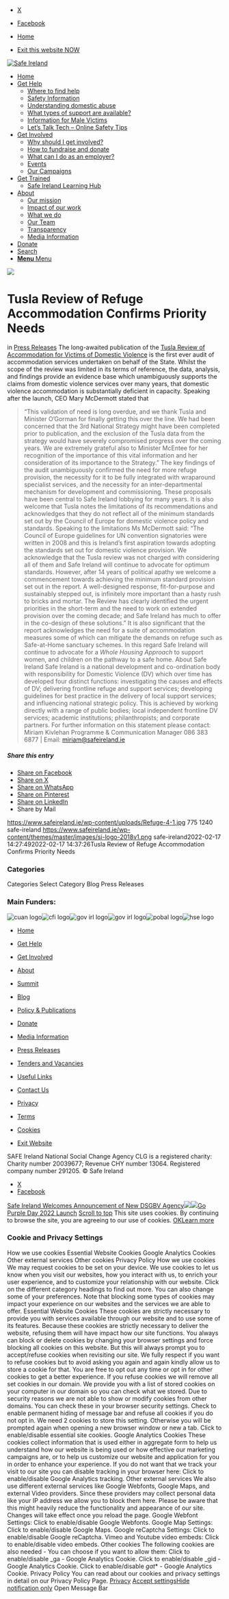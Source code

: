   * [X](https://twitter.com/SAFEIreland "X")
  * [Facebook](https://www.facebook.com/safe.ireland "Facebook")


  * [Home](https://www.safeireland.ie/)
  * [Exit this website NOW](https://www.google.ie/)


[![Safe Ireland](https://www.safeireland.ie/wp-content/themes/master/images/si-logo-2018v1.png)](https://www.safeireland.ie/)
  * [Home](https://www.safeireland.ie/)
  * [Get Help](https://www.safeireland.ie/get-help/)
    * [Where to find help](https://www.safeireland.ie/get-help/where-to-find-help/)
    * [Safety Information](https://www.safeireland.ie/get-help/safety-information/)
    * [Understanding domestic abuse](https://www.safeireland.ie/get-help/understanding-domestic-abuse/)
    * [What types of support are available?](https://www.safeireland.ie/get-help/what-types-of-support-are-available/)
    * [Information for Male Victims](https://www.safeireland.ie/get-help/information-for-male-victims/)
    * [Let’s Talk Tech – Online Safety Tips](https://www.safeireland.ie/lets-talk-tech-online-safety-tips/)
  * [Get Involved](https://www.safeireland.ie/get-involved/)
    * [Why should I get involved?](https://www.safeireland.ie/get-involved/why-should-i-get-involved/)
    * [How to fundraise and donate](https://www.safeireland.ie/get-involved/how-to-fundraise-and-donate/)
    * [What can I do as an employer?](https://www.safeireland.ie/get-involved/what-can-i-do-as-an-employer/)
    * [Events](https://www.safeireland.ie/get-involved/events/)
    * [Our Campaigns](https://www.safeireland.ie/get-involved/our-campaigns/)
  * [Get Trained](https://www.safeireland.ie/safe-ireland-response-to-tusla-accommodation-review/)
    * [Safe Ireland Learning Hub](https://www.safeireland.ie/safe-ireland-learning-hub/)
  * [About](https://www.safeireland.ie/about/)
    * [Our mission](https://www.safeireland.ie/about/our-mission/)
    * [Impact of our work](https://www.safeireland.ie/about/impact-of-our-work/)
    * [What we do](https://www.safeireland.ie/about/what-we-do/)
    * [Our Team](https://www.safeireland.ie/about/our-team/)
    * [Transparency](https://www.safeireland.ie/about/transparency/)
    * [Media Information](https://www.safeireland.ie/about/media-information/)
  * [Donate](https://www.safeireland.ie/get-involved/how-to-fundraise-and-donate/)
  * [Search](https://www.safeireland.ie/safe-ireland-response-to-tusla-accommodation-review/?s=)
  * [ **Menu** Menu ](https://www.safeireland.ie/safe-ireland-response-to-tusla-accommodation-review/)


[![](https://www.safeireland.ie/wp-content/uploads/Refuge-4-1-845x500.jpg)](https://www.safeireland.ie/wp-content/uploads/Refuge-4-1-1030x644.jpg "Refuge 4")
# Tusla Review of Refuge Accommodation Confirms Priority Needs
in [Press Releases](https://www.safeireland.ie/category/press-releases/)
The long-awaited publication of the [Tusla Review of Accommodation for Victims of Domestic Violence](https://www.tusla.ie/uploads/content/TUSLA_-_Domestic_Violence_Acc_Provision_Single_Page.pdf) is the first ever audit of accommodation services undertaken on behalf of the State. Whilst the scope of the review was limited in its terms of reference, the data, analysis, and findings provide an evidence base which unambiguously supports the claims from domestic violence services over many years, that domestic violence accommodation is substantially deficient in capacity.
Speaking after the launch, CEO Mary McDermott stated that
> “This validation of need is long overdue, and we thank Tusla and Minister O’Gorman for finally getting this over the line. We had been concerned that the 3rd National Strategy might have been completed prior to publication, and the exclusion of the Tusla data from the strategy would have severely compromised progress over the coming years. We are extremely grateful also to Minister McEntee for her recognition of the importance of this vital information and her consideration of its importance to the Strategy.”
The key findings of the audit unambiguously confirmed the need for more refuge provision, the necessity for it to be fully integrated with wraparound specialist services, and the necessity for an inter-departmental mechanism for development and commissioning. These proposals have been central to Safe Ireland lobbying for many years. It is also welcome that Tusla notes the limitations of its recommendations and acknowledges that they do not reflect all of the minimum standards set out by the Council of Europe for domestic violence policy and standards. Speaking to the limitations Ms McDermott said:
> “The Council of Europe guidelines for UN convention signatories were written in 2008 and this is Ireland’s first aspiration towards adopting the standards set out for domestic violence provision. We acknowledge that the Tusla review was not charged with considering all of them and Safe Ireland will continue to advocate for optimum standards. However, after 14 years of political apathy we welcome a commencement towards achieving the minimum standard provision set out in the report. A well-designed response, fit-for-purpose and sustainably stepped out, is infinitely more important than a hasty rush to bricks and mortar. The Review has clearly identified the urgent priorities in the short-term and the need to work on extended provision over the coming decade; and Safe Ireland has much to offer in the co-design of these solutions.”
It is also significant that the report acknowledges the need for a suite of accommodation measures some of which can mitigate the demands on refuge such as Safe-at-Home sanctuary schemes. In this regard Safe Ireland will continue to advocate for a _Whole Housing Approach_ to support women, and children on the pathway to a safe home.
About Safe Ireland
Safe Ireland is a national development and co-ordination body with responsibility for Domestic Violence (DV) which over time has developed four distinct functions: investigating the causes and effects of DV; delivering frontline refuge and support services; developing guidelines for best practice in the delivery of local support services; and influencing national strategic policy. This is achieved by working directly with a range of public bodies; local independent frontline DV services; academic institutions; philanthropists; and corporate partners.
For further information on this statement please contact: Miriam Kivlehan Programme & Communication Manager 086 383 6877 | Email: miriam@safeireland.ie
##### Share this entry
  * [Share on Facebook](https://www.facebook.com/sharer.php?u=https://www.safeireland.ie/safe-ireland-response-to-tusla-accommodation-review/&t=Tusla%20Review%20of%20Refuge%20Accommodation%20Confirms%20Priority%20Needs)
  * [Share on X](https://twitter.com/share?text=Tusla%20Review%20of%20Refuge%20Accommodation%20Confirms%20Priority%20Needs&url=https://www.safeireland.ie/?p=8865)
  * [Share on WhatsApp](https://api.whatsapp.com/send?text=https://www.safeireland.ie/safe-ireland-response-to-tusla-accommodation-review/)
  * [Share on Pinterest](https://pinterest.com/pin/create/button/?url=https%3A%2F%2Fwww.safeireland.ie%2Fsafe-ireland-response-to-tusla-accommodation-review%2F&description=Tusla%20Review%20of%20Refuge%20Accommodation%20Confirms%20Priority%20Needs&media=https%3A%2F%2Fwww.safeireland.ie%2Fwp-content%2Fuploads%2FRefuge-4-1-705x441.jpg)
  * [Share on LinkedIn](https://linkedin.com/shareArticle?mini=true&title=Tusla%20Review%20of%20Refuge%20Accommodation%20Confirms%20Priority%20Needs&url=https://www.safeireland.ie/safe-ireland-response-to-tusla-accommodation-review/)
  * Share by Mail


https://www.safeireland.ie/wp-content/uploads/Refuge-4-1.jpg 775 1240 safe-ireland https://www.safeireland.ie/wp-content/themes/master/images/si-logo-2018v1.png safe-ireland2022-02-17 14:27:492022-02-17 14:37:26Tusla Review of Refuge Accommodation Confirms Priority Needs
### Categories
Categories Select Category Blog Press Releases
### Main Funders:
![cuan logo](https://www.safeireland.ie/wp-content/uploads/logo-cuan.png)![cfi logo](https://www.safeireland.ie/wp-content/uploads/logo-cfi.png)![gov irl logo](https://www.safeireland.ie/wp-content/uploads/logo-goi2.png)![gov irl logo](https://www.safeireland.ie/wp-content/uploads/logo-doj.png)![pobal logo](https://www.safeireland.ie/wp-content/uploads/logo-pobal.png)![hse logo](https://www.safeireland.ie/wp-content/uploads/logo-hse.png)
  * [Home](https://www.safeireland.ie/)
  * [Get Help](https://www.safeireland.ie/get-help/)
  * [Get Involved](https://www.safeireland.ie/get-involved/)
  * [About](https://www.safeireland.ie/about/)
  * [Summit](https://www.safeireland.ie/?page_id=3620)
  * [Blog](https://www.safeireland.ie/blog/)


  * [Policy & Publications](https://www.safeireland.ie/policy-publications/)
  * [Donate](https://www.safeireland.ie/get-involved/how-to-fundraise-and-donate/)
  * [Media Information](https://www.safeireland.ie/about/media-information/)
  * [Press Releases](https://www.safeireland.ie/about/media-information/press-releases/)
  * [Tenders and Vacancies](https://www.safeireland.ie/tenders-and-vacancies/)
  * [Useful Links](https://www.safeireland.ie/links/)


  * [Contact Us](https://www.safeireland.ie/contact-us/)
  * [Privacy](https://www.safeireland.ie/privacy/)
  * [Terms](https://www.safeireland.ie/terms/)
  * [Cookies](https://www.safeireland.ie/cookies/)
  * [Exit Website](https://www.google.ie)


SAFE Ireland National Social Change Agency CLG is a registered charity: Charity number 20039677; Revenue CHY number 13064. Registered company number 291205.
© Safe Ireland 
  * [X](https://twitter.com/SAFEIreland "X")
  * [Facebook](https://www.facebook.com/safe.ireland "Facebook")


[Safe Ireland Welcomes Announcement of New DSGBV Agency![](https://www.safeireland.ie/wp-content/uploads/Community-Development-PRA-1-80x80.jpg)](https://www.safeireland.ie/safe-ireland-welcomes-announcement-of-new-dsgbv-agency/)[![](https://www.safeireland.ie/wp-content/uploads/national-poster-go-purple-day-2022-80x80.jpg)Go Purple Day 2022 Launch](https://www.safeireland.ie/go-purple-day-2022-launch/)
[Scroll to top](https://www.safeireland.ie/safe-ireland-response-to-tusla-accommodation-review/#top "Scroll to top")
This site uses cookies. By continuing to browse the site, you are agreeing to our use of cookies.
[OK](https://www.safeireland.ie/safe-ireland-response-to-tusla-accommodation-review/)[Learn more](https://www.safeireland.ie/safe-ireland-response-to-tusla-accommodation-review/)
### Cookie and Privacy Settings
How we use cookies
Essential Website Cookies
Google Analytics Cookies
Other external services
Other cookies
Privacy Policy
How we use cookies
We may request cookies to be set on your device. We use cookies to let us know when you visit our websites, how you interact with us, to enrich your user experience, and to customize your relationship with our website. 
Click on the different category headings to find out more. You can also change some of your preferences. Note that blocking some types of cookies may impact your experience on our websites and the services we are able to offer.
Essential Website Cookies
These cookies are strictly necessary to provide you with services available through our website and to use some of its features.
Because these cookies are strictly necessary to deliver the website, refusing them will have impact how our site functions. You always can block or delete cookies by changing your browser settings and force blocking all cookies on this website. But this will always prompt you to accept/refuse cookies when revisiting our site.
We fully respect if you want to refuse cookies but to avoid asking you again and again kindly allow us to store a cookie for that. You are free to opt out any time or opt in for other cookies to get a better experience. If you refuse cookies we will remove all set cookies in our domain.
We provide you with a list of stored cookies on your computer in our domain so you can check what we stored. Due to security reasons we are not able to show or modify cookies from other domains. You can check these in your browser security settings.
Check to enable permanent hiding of message bar and refuse all cookies if you do not opt in. We need 2 cookies to store this setting. Otherwise you will be prompted again when opening a new browser window or new a tab.
Click to enable/disable essential site cookies.
Google Analytics Cookies
These cookies collect information that is used either in aggregate form to help us understand how our website is being used or how effective our marketing campaigns are, or to help us customize our website and application for you in order to enhance your experience.
If you do not want that we track your visit to our site you can disable tracking in your browser here:
Click to enable/disable Google Analytics tracking.
Other external services
We also use different external services like Google Webfonts, Google Maps, and external Video providers. Since these providers may collect personal data like your IP address we allow you to block them here. Please be aware that this might heavily reduce the functionality and appearance of our site. Changes will take effect once you reload the page.
Google Webfont Settings:
Click to enable/disable Google Webfonts.
Google Map Settings:
Click to enable/disable Google Maps.
Google reCaptcha Settings:
Click to enable/disable Google reCaptcha.
Vimeo and Youtube video embeds:
Click to enable/disable video embeds.
Other cookies
The following cookies are also needed - You can choose if you want to allow them:
Click to enable/disable _ga - Google Analytics Cookie.
Click to enable/disable _gid - Google Analytics Cookie.
Click to enable/disable _gat_* - Google Analytics Cookie.
Privacy Policy
You can read about our cookies and privacy settings in detail on our Privacy Policy Page. 
[Privacy](https://www.safeireland.ie/privacy/)
[Accept settings](https://www.safeireland.ie/safe-ireland-response-to-tusla-accommodation-review/ "Allow to use cookies, you always can modify used cookies and services")[Hide notification only](https://www.safeireland.ie/safe-ireland-response-to-tusla-accommodation-review/ "Do not allow to use cookies or services - some functionality on our site might not work as expected.")
Open Message Bar

